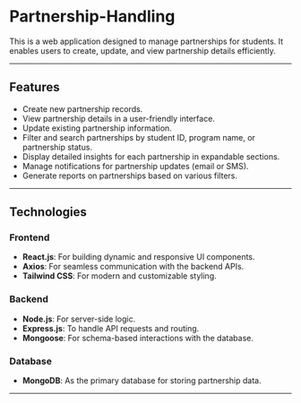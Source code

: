 # **Partnership-Handling**

This is a web application designed to manage partnerships for students. It enables users to create, update, and view partnership details efficiently.

---

## **Features**
- Create new partnership records.
- View partnership details in a user-friendly interface.
- Update existing partnership information.
- Filter and search partnerships by student ID, program name, or partnership status.
- Display detailed insights for each partnership in expandable sections.
- Manage notifications for partnership updates (email or SMS).
- Generate reports on partnerships based on various filters.

---

## **Technologies**
### **Frontend**
- **React.js**: For building dynamic and responsive UI components.
- **Axios**: For seamless communication with the backend APIs.
- **Tailwind CSS**: For modern and customizable styling.

### **Backend**
- **Node.js**: For server-side logic.
- **Express.js**: To handle API requests and routing.
- **Mongoose**: For schema-based interactions with the database.

### **Database**
- **MongoDB**: As the primary database for storing partnership data.

---
